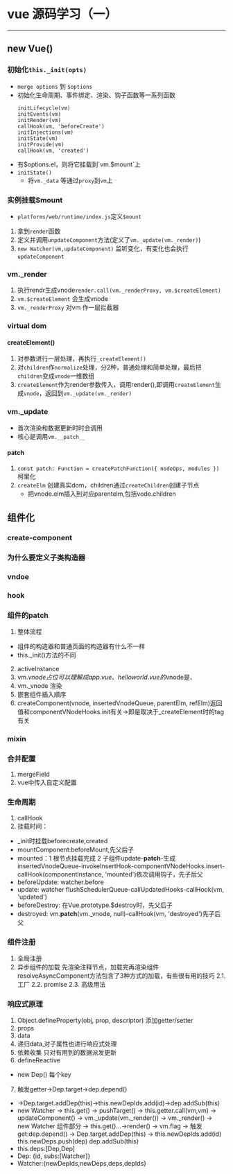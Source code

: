 # vue 源码学习（一）

---



## new Vue()
### 初始化`this._init(opts)`
- `merge options` 到 `$options`
- 初始化生命周期、事件绑定、渲染、钩子函数等一系列函数
    ```
    initLifecycle(vm)
    initEvents(vm)
    initRender(vm)
    callHook(vm, 'beforeCreate')
    initInjections(vm) 
    initState(vm)
    initProvide(vm)
    callHook(vm, 'created')
    ```
- 有$options.el，则将它挂载到`vm.$mount`上
- `initState()`
    - 将`vm._data` 等通过`proxy`到`vm`上


### 实例挂载$mount
- `platforms/web/runtime/index.js`定义`$mount`

1. 拿到`render`函数
2. 定义并调用`unpdateComponent`方法(定义了`vm._update(vm._render)`)
3. `new Watcher(vm,updateComponent)` 监听变化，有变化也会执行`updateComponent`


### vm._render
1. 执行rendr生成vnode`render.call(vm._renderProxy, vm.$createElement)`
2. `vm.$createElement` 会生成vnode
3. `vm._renderProxy` 对vm 作一层拦截器


### virtual dom
#### createElement()
1. 对参数进行一层处理，再执行`_createElement()`
2. 对`children`作`normalize`处理，分2种，普通处理和简单处理，最后把`children`变成`vnode`一维数组
3. `createElement`作为render参数传入，调用render(),即调用`createElement`生成`vnode`，返回到`vm._update(vm._render)`

### vm._update
- 首次渲染和数据更新时时会调用
- 核心是调用`vm.__patch__`
#### __patch__
1. `const patch: Function = createPatchFunction({ nodeOps, modules })` 柯里化
2. `createElm` 创建真实dom，children通过`createChildren`创建子节点
    - 把vnode.elm插入到对应parentelm,包括vode.children


## 组件化
### create-component
### 为什么要定义子类构造器
### vndoe
### hook 
### 组件的patch
1. 整体流程
- 组件的构造器和普通页面的构造器有什么不一样
- this._init()方法的不同
2. activeInstance
3. vm.$vnode 占位 可以理解成
app.vue、helloworld.vue的$vnode是<App>、<HelloWorld>
4. vm._vnode 渲染
5. 嵌套组件插入顺序
6. createComponent(vnode, insertedVnodeQueue, parentElm, refElm)返回值和componentVNodeHooks.init有关->即是取决于_createElement时的tag有关
### mixin
### 合并配置
1. mergeField
2. vue中传入自定义配置
### 生命周期
1. callHook
2. 挂载时间：
- _init时挂载beforecreate,created
- mountComponent:beforeMount,先父后子
- mounted：1 根节点挂载完成 2 子组件update-__patch__-生成insertedVnodeQueue-invokeInsertHook-componentVNodeHooks.insert-callHook(componentInstance, 'mounted')依次调用钩子，先子后父
- beforeUpdate: watcher.before
- update: watcher flushSchedulerQueue-callUpdatedHooks-callHook(vm, 'updated')
- beforeDestroy: 在Vue.prototype.$destroy时，先父后子
- destroyed: vm.__patch__(vm._vnode, null)-callHook(vm, 'destroyed')先子后父

### 组件注册
1. 全局注册
2. 异步组件的加载 
先渲染注释节点，加载完再渲染组件
resolveAsyncComponent方法包含了3种方式的加载，有些很有用的技巧
2.1. 工厂
2.2. promise
2.3. 高级用法

### 响应式原理
1. Object.defineProperty(obj, prop, descriptor) 添加getter/setter
2. props
3. data
4. 递归data,对子属性也进行响应式处理
5. 依赖收集  只对有用到的数据派发更新
6. defineReactive
- new Dep() 每个key
7. 触发getter->Dep.target->dep.depend()
- ->Dep.target.addDep(this)->this.newDepIds.add(id)->dep.addSub(this)
-  new Watcher 
-> this.get()
-> pushTarget()
-> this.getter.call(vm,vm)
-> updateComponent()
-> vm._update(vm._render())
-> vm._render()
-> new Watcher 组件部分
-> this.get()...->render()
-> vm.flag
-> 触发get:dep.depend()
-> Dep.target.addDep(this)
-> this.newDepIds.add(id) this.newDeps.push(dep) dep.addSub(this)
- this.deps:[Dep,Dep]
- Dep: {id, subs:[Watcher]}
- Watcher:{newDepIds,newDeps,deps,depIds}